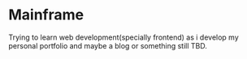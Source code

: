 # Mainframe

Trying to learn web development(specially frontend) as i develop my personal portfolio and maybe a blog or something still TBD.